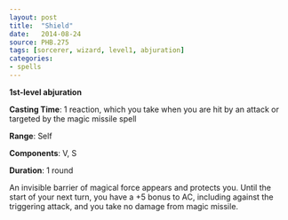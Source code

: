 ```yaml
---
layout: post
title:  "Shield"
date:   2014-08-24
source: PHB.275
tags: [sorcerer, wizard, level1, abjuration]
categories:
- spells
---
```


**1st-level abjuration**

**Casting Time**: 1 reaction, which you take when you are hit by an attack or targeted by the magic missile spell

**Range**: Self

**Components**: V, S

**Duration**: 1 round

An invisible barrier of magical force appears and protects you. Until the start of your next turn, you have a +5 bonus to AC, including against the triggering attack, and you take no damage from magic missile.

